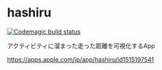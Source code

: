 # hashiru

[![Codemagic build status](https://api.codemagic.io/apps/5ecc6c76261f34acc783d651/5ecc6c76261f34acc783d650/status_badge.svg)](https://codemagic.io/apps/5ecc6c76261f34acc783d651/5ecc6c76261f34acc783d650/latest_build)

アクティビティに溜まった走った距離を可視化するApp

https://apps.apple.com/jp/app/hashiru/id1515197541